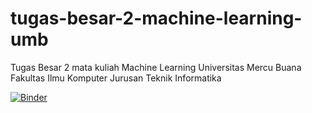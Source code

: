 # tugas-besar-2-machine-learning-umb
Tugas Besar 2 mata kuliah Machine Learning Universitas Mercu Buana Fakultas Ilmu Komputer Jurusan Teknik Informatika


[![Binder](https://mybinder.org/badge_logo.svg)](https://mybinder.org/v2/gh/panoet/tugas-besar-2-machine-learning-umb/HEAD?urlpath=lab)

